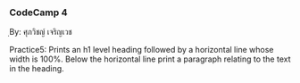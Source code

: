 ### CodeCamp 4 ###
ฺBy: ศุภวิชญ์ เจริญเวช

Practice5: 
  Prints an h1 level heading followed by a horizontal line whose width is 100%. Below the horizontal line print a paragraph relating to the text in the heading.